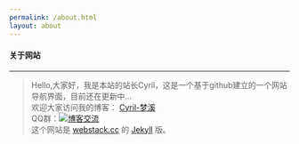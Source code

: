 ```yaml
---
permalink: /about.html
layout: about
---
```


#### 关于网站

--- 


> Hello,大家好，我是本站的站长Cyril，这是一个基于github建立的一个网站导航界面，目前还在更新中...
> </br>
> 欢迎大家访问我的博客： [Cyril-梦溪](http://cyrilstudio.top) 
> </br>
> QQ群：<a target="_blank" href="https://qm.qq.com/cgi-bin/qm/qr?k=tvDshzGm5RQjBnNVC7zOz6iTdP_mw5d3&jump_from=webapi"><img border="0" src="//pub.idqqimg.com/wpa/images/group.png" alt="博客交流" title="博客交流"></a>
> </br>
> 这个网站是 [webstack.cc](https://github.com/WebStackPage/WebStackPage.github.io) 的 [Jekyll](https://jekyllrb.com/) 版。
